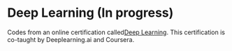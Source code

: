 # Deep Learning (In progress)

Codes from an online certification called[Deep Learning](https://www.coursera.org/specializations/deep-learning). This certification is co-taught by Deeplearning.ai and Coursera.
